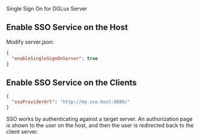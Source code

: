 Single Sign On for DGLux Server

## Enable SSO Service on the Host

Modify server.json:
```json
{
  "enableSingleSignOnServer": true
}
```

## Enable SSO Service on the Clients
```json
{
  "ssoProviderUrl": "http://my.sso.host:8080/"
}
```

SSO works by authenticating against a target server. An authorization page is shown to the user on the host, and then the user is redirected back to the client server.